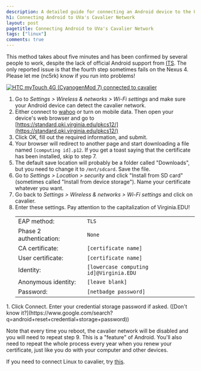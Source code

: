 ```yaml
---
description: A detailed guide for connecting an Android device to the University of Virginia's secure wireless network, cavalier.
h1: Connecting Android to UVa's Cavalier Network
layout: post
pagetitle: Connecting Android to UVa's Cavalier Network
tags: ["linux"]
comments: true
---
```

This method takes about five minutes and has been confirmed by several people to work, despite the lack of official Android support from [ITS](http://its.virginia.edu/mobile/android.html#wireless). The only reported issue is that the fourth step sometimes fails on the Nexus 4. Please let me (nc5rk) know if you run into problems!

<a href="/img/android-on-cavalier-connected.jpg" data-lightbox="lightbox" class="nounderline" title="HTC myTouch 4G (CyanogenMod 7) connected to cavalier"><img src="/img/android-on-cavalier-connected.jpg" class="right overlay" alt="HTC myTouch 4G (CyanogenMod 7) connected to cavalier"></a>

1. Go to *Settings > Wireless & networks > Wi-Fi settings* and make sure your Android device can detect the cavalier network.
1. Either connect to [wahoo](http://its.virginia.edu/mobile/android.html#wireless) or turn on mobile data. Then open your device's web browser and go to [https://standard.pki.virginia.edu/pkcs12/](https://standard.pki.virginia.edu/pkcs12/)
1. Click OK, fill out the required information, and submit.
1. Your browser will redirect to another page and start downloading a file named `[computing id].p12`. If you get a toast saying that the certificate has been installed, skip to step 7.
1. The default save location will probably be a folder called "Downloads", but you need to change it to `/mnt/sdcard`. Save the file.
1. Go to *Settings > Location > security* and click "Install from SD card" (sometimes called "Install from device storage"). Name your certificate whatever you want.
1. Go back to *Settings > Wireless & networks > Wi-Fi settings* and click on cavalier.
1. Enter these settings. Pay attention to the capitalization of Virginia.EDU!
    <table class="borderless">
      <tr><td>EAP method: </td><td><code>TLS</code></td></tr>
      <tr><td>Phase 2 authentication: </td><td><code>None</code></td></tr>
      <tr><td>CA certificate: </td><td><code>[certificate name]</code></td></tr>
      <tr><td>User certificate: </td><td><code>[certificate name]</code></td></tr>
      <tr><td>Identity: </td><td><code>[lowercase computing id]@Virginia.EDU</code></td></tr>
      <tr><td>Anonymous identity: </td><td><code>[leave blank]</code> </td></tr>
      <tr><td>Password: </td><td><code>[netbadge password]</code></td></tr>
    </table>
  </li>
1. Click Connect. Enter your credential storage password if asked. ([Don't know it?](https://www.google.com/search?q=android+reset+credential+storage+password))

Note that every time you reboot, the cavalier network will be disabled and you will need to repeat step 9. This is a "feature" of Android. You'll also need to repeat the whole process every year when you renew your certificate, just like you do with your computer and other devices.

If you need to connect Linux to cavalier, try [this](http://uvalug.org/wiki/Cavalier_Wireless_with_Network_Manager).
